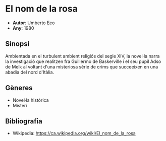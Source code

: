 # El nom de la rosa
- __Autor__: Umberto Eco
- __Any__: 1980

## Sinopsi
Ambientada en el turbulent ambient religiós del segle XIV, la novel·la narra la investigació que realitzen fra Guillermo de Baskerville i el seu pupil Adso de Melk al voltant d'una misteriosa sèrie de crims que succeeixen en una abadia del nord d'Itàlia.

## Gèneres
- Novel·la històrica
- Misteri

## Bibliografia
- Wikipedia: https://ca.wikipedia.org/wiki/El_nom_de_la_rosa

